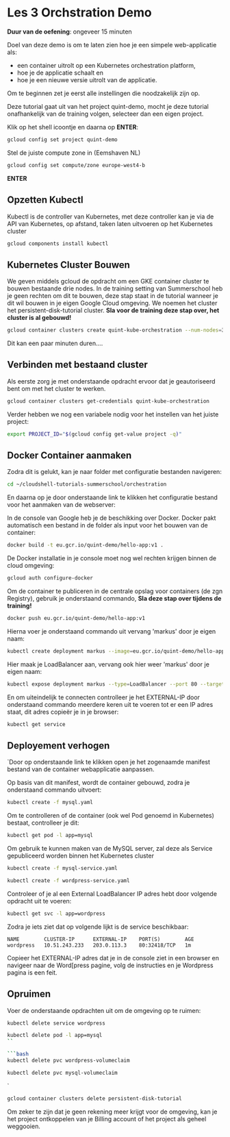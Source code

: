 # Les 3 Orchstration Demo
<walkthrough-directive-name name="Markus Keuter">
</walkthrough-directive-name>

**Duur van de oefening**: ongeveer 15 minuten

Doel van deze demo is om te laten zien hoe je een simpele web-applicatie als:
- een container uitrolt op een Kubernetes orchestration platform, 
- hoe je de applicatie schaalt en 
- hoe je een nieuwe versie uitrolt van de applicatie.

Om te beginnen zet je eerst alle instellingen die noodzakelijk zijn op.

Deze tutorial gaat uit van het project quint-demo, mocht je deze tutorial 
onafhankelijk van de training volgen, selecteer dan een eigen project.

Klik op het shell icoontje en daarna op **ENTER**:

```bash
gcloud config set project quint-demo
```  

Stel de juiste compute zone in (Eemshaven NL) 
```bash
gcloud config set compute/zone europe-west4-b
```  

**ENTER**

## Opzetten Kubectl
Kubectl is de controller van Kubernetes, met deze controller kan je via de API van 
Kubernetes, op afstand, taken laten uitvoeren op het Kubernetes cluster

```bash
gcloud components install kubectl
```

## Kubernetes Cluster Bouwen
We geven middels gcloud de opdracht om een GKE container cluster te bouwen bestaande 
drie nodes. In de training setting van Summerschool heb je geen rechten om dit te bouwen, deze stap staat in de tutorial wanneer je dit wil bouwen in je eigen Google Cloud omgeving. 
We noemen het cluster het persistent-disk-tutorial cluster.
**Sla voor de training deze stap over, het cluster is al gebouwd!**
```bash  
gcloud container clusters create quint-kube-orchestration --num-nodes=3
```
Dit kan een paar minuten duren....

## Verbinden met bestaand cluster
Als eerste zorg je met onderstaande opdracht ervoor dat je geautoriseerd bent om
met het cluster te werken.

```bash
gcloud container clusters get-credentials quint-kube-orchestration
```
Verder hebben we nog een variabele nodig voor het instellen van het juiste project:
```bash
export PROJECT_ID="$(gcloud config get-value project -q)"
```


## Docker Container aanmaken
Zodra dit is gelukt, kan je naar folder met configuratie bestanden navigeren:
```bash
cd ~/cloudshell-tutorials-summerschool/orchestration
```
En daarna op je door onderstaande link te klikken het configuratie bestand voor het aanmaken van de webserver:

<walkthrough-editor-open-file filePath="cloudshell-tutorials-summerschool/orchestration/manifests/helloweb-deployment.yaml" text="Open configuratie bestand helloweb-deployment.yaml.yaml">
</walkthrough-editor-open-file>

In de console van Google heb je de beschikking over Docker. Docker pakt automatisch een bestand in de folder als input voor
het bouwen van de container:
```bash
docker build -t eu.gcr.io/quint-demo/hello-app:v1 .
```
De Docker installatie in je console moet nog wel rechten krijgen binnen de cloud omgeving:
```bash
gcloud auth configure-docker
```


Om de container te publiceren in de centrale opslag voor containers (de zgn Registry), gebruik je onderstaand commando,
**Sla deze stap over tijdens de training!**
```bash
docker push eu.gcr.io/quint-demo/hello-app:v1
```

Hierna voer je onderstaand commando uit vervang 'markus' door je eigen naam: 
```bash
kubectl create deployment markus --image=eu.gcr.io/quint-demo/hello-app:v1```
```
Hier maak je LoadBalancer aan, vervang ook hier weer 'markus' door je eigen naam:
```bash
kubectl expose deployment markus --type=LoadBalancer --port 80 --target-port 8080
```
En om uiteindelijk te connecten controlleer je het EXTERNAL-IP door onderstaand commando meerdere keren uit te voeren
tot er een IP adres staat, dit adres copieër je in je browser:
```bash
kubectl get service
```


## Deployement verhogen

`Door op onderstaande link te klikken open je het zogenaamde manifest bestand van de container webapplicatie aanpassen. 

<walkthrough-editor-open-file filePath="cloudshell-tutorials-summerschool/orchestration/mysql.yaml" text="Open configuratie bestand mysql.yaml">
</walkthrough-editor-open-file>
Op basis van dit manifest, wordt de container gebouwd, zodra je onderstaand commando uitvoert:

```bash
kubectl create -f mysql.yaml
```
Om te controlleren of de container (ook wel Pod genoemd in Kubernetes) bestaat, controlleer je dit:
```bash
kubectl get pod -l app=mysql
```

Om gebruik te kunnen maken van de MySQL server, zal deze als Service gepubliceerd worden binnen het Kubernetes cluster 

```bash
kubectl create -f mysql-service.yaml
```

```bash
kubectl create -f wordpress-service.yaml
```

Controleer of je al een External LoadBalancer IP adres hebt door volgende opdracht uit te voeren:

```bash
kubectl get svc -l app=wordpress
```

Zodra je iets ziet dat op volgende lijkt is de service beschikbaar:
```
NAME        CLUSTER-IP      EXTERNAL-IP    PORT(S)        AGE
wordpress   10.51.243.233   203.0.113.3    80:32418/TCP   1m
```
Copieer het EXTERNAL-IP adres dat je in de console ziet in een browser en navigeer naar de Word[press pagine, volg de instructies en je 
Wordpress pagina is een feit.


## Opruimen
Voer de onderstaande opdrachten uit om de omgeving op te ruimen:

```bash
kubectl delete service wordpress
```


```bash
kubectl delete pod -l app=mysql
``

```bash
kubectl delete pvc wordpress-volumeclaim
```

```bash
kubectl delete pvc mysql-volumeclaim
```
`

```bash
gcloud container clusters delete persistent-disk-tutorial
```
Om zeker te zijn dat je geen rekening meer krijgt voor de omgeving, kan je het project ontkoppelen van je Billing account of het project als geheel weggooien.
